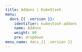 ```yaml
---
title: Addons | KubeStash
menu:
  docs_{{ .version }}:
    identifier: kubestash-addons
    name: Addons
    weight: 60
    pre: dropdown
menu_name: docs_{{ .version }}
---
```

